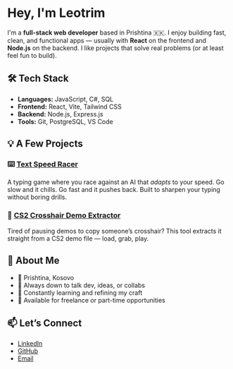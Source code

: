 # Hey, I'm Leotrim 

I'm a **full-stack web developer** based in Prishtina 🇽🇰. I enjoy building fast, clean, and functional apps — usually with **React** on the frontend and **Node.js** on the backend. I like projects that solve real problems (or at least feel fun to build).

## 🛠️ Tech Stack

- **Languages:** JavaScript, C#, SQL  
- **Frontend:** React, Vite, Tailwind CSS  
- **Backend:** Node.js, Express.js  
- **Tools:** Git, PostgreSQL, VS Code  

## 💡 A Few Projects

### ⌨️ [Text Speed Racer](https://textspeedracer.netlify.app/)  
A typing game where you race against an AI that *adapts* to your speed. Go slow and it chills. Go fast and it pushes back. Built to sharpen your typing without boring drills.

### 🎯 [CS2 Crosshair Demo Extractor](https://github.com/leotrimhaliti/demo-crosshair-code)
Tired of pausing demos to copy someone’s crosshair? This tool extracts it straight from a CS2 demo file — load, grab, play.


## 📌 About Me

- 📍 Prishtina, Kosovo  
- 💬 Always down to talk dev, ideas, or collabs  
- 🎯 Constantly learning and refining my craft  
- 🤝 Available for freelance or part-time opportunities  

## 📫 Let’s Connect

- [LinkedIn](https://linkedin.com/in/leotrimhaliti)
- [GitHub](https://github.com/leotrimhaliti)
- [Email](mailto:leotrimhaliti@gmail.com)
